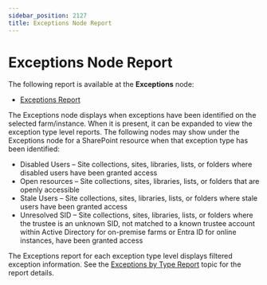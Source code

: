```yaml
---
sidebar_position: 2127
title: Exceptions Node Report
---
```


# Exceptions Node Report

The following report is available at the **Exceptions** node:

* [Exceptions Report](Exceptions "Exceptions Report")

The Exceptions node displays when exceptions have been identified on the selected farm/instance. When it is present, it can be expanded to view the exception type level reports. The following nodes may show under the Exceptions node for a SharePoint resource when that exception type has been identified:

* Disabled Users – Site collections, sites, libraries, lists, or folders where disabled users have been granted access
* Open resources – Site collections, sites, libraries, lists, or folders that are openly accessible
* Stale Users – Site collections, sites, libraries, lists, or folders where stale users have been granted access
* Unresolved SID – Site collections, sites, libraries, lists, or folders where the trustee is an unknown SID, not matched to a known trustee account within Active Directory for on-premise farms or Entra ID for online instances, have been granted access

The Exceptions report for each exception type level displays filtered exception information. See the [Exceptions by Type Report](ExceptionsByType "Exceptions by Type Report") topic for the report details.